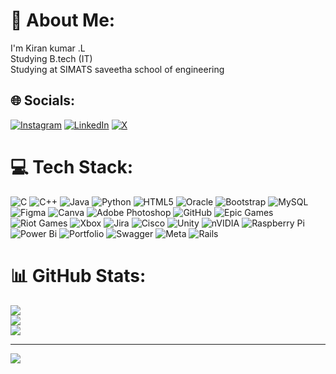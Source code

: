 # 💫 About Me:
I'm Kiran kumar .L<br>Studying B.tech (IT)<br>Studying at SIMATS saveetha school of engineering <br>


## 🌐 Socials:
[![Instagram](https://img.shields.io/badge/Instagram-%23E4405F.svg?logo=Instagram&logoColor=white)](https://instagram.com/https://www.instagram.com/_kixzn?igsh=MTY1d3hqNnFxMzUwNg==) [![LinkedIn](https://img.shields.io/badge/LinkedIn-%230077B5.svg?logo=linkedin&logoColor=white)](https://linkedin.com/in/https://www.linkedin.com/in/kiran-kumar-lingappan-140719345) [![X](https://img.shields.io/badge/X-black.svg?logo=X&logoColor=white)](https://x.com/https://x.com/Kiran440897?t=bwfnmJHahWUVIAOU4WEBVA&s=09) 

# 💻 Tech Stack:
![C](https://img.shields.io/badge/c-%2300599C.svg?style=for-the-badge&logo=c&logoColor=white) ![C++](https://img.shields.io/badge/c++-%2300599C.svg?style=for-the-badge&logo=c%2B%2B&logoColor=white) ![Java](https://img.shields.io/badge/java-%23ED8B00.svg?style=for-the-badge&logo=openjdk&logoColor=white) ![Python](https://img.shields.io/badge/python-3670A0?style=for-the-badge&logo=python&logoColor=ffdd54) ![HTML5](https://img.shields.io/badge/html5-%23E34F26.svg?style=for-the-badge&logo=html5&logoColor=white) ![Oracle](https://img.shields.io/badge/Oracle-F80000?style=for-the-badge&logo=oracle&logoColor=white) ![Bootstrap](https://img.shields.io/badge/bootstrap-%238511FA.svg?style=for-the-badge&logo=bootstrap&logoColor=white) ![MySQL](https://img.shields.io/badge/mysql-4479A1.svg?style=for-the-badge&logo=mysql&logoColor=white) ![Figma](https://img.shields.io/badge/figma-%23F24E1E.svg?style=for-the-badge&logo=figma&logoColor=white) ![Canva](https://img.shields.io/badge/Canva-%2300C4CC.svg?style=for-the-badge&logo=Canva&logoColor=white) ![Adobe Photoshop](https://img.shields.io/badge/adobe%20photoshop-%2331A8FF.svg?style=for-the-badge&logo=adobe%20photoshop&logoColor=white) ![GitHub](https://img.shields.io/badge/github-%23121011.svg?style=for-the-badge&logo=github&logoColor=white) ![Epic Games](https://img.shields.io/badge/epicgames-%23313131.svg?style=for-the-badge&logo=epicgames&logoColor=white) ![Riot Games](https://img.shields.io/badge/riotgames-D32936.svg?style=for-the-badge&logo=riotgames&logoColor=white) ![Xbox](https://img.shields.io/badge/xbox-%23107C10.svg?style=for-the-badge&logo=xbox&logoColor=white) ![Jira](https://img.shields.io/badge/jira-%230A0FFF.svg?style=for-the-badge&logo=jira&logoColor=white) ![Cisco](https://img.shields.io/badge/cisco-%23049fd9.svg?style=for-the-badge&logo=cisco&logoColor=black) ![Unity](https://img.shields.io/badge/unity-%23000000.svg?style=for-the-badge&logo=unity&logoColor=white) ![nVIDIA](https://img.shields.io/badge/nVIDIA-%2376B900.svg?style=for-the-badge&logo=nVIDIA&logoColor=white) ![Raspberry Pi](https://img.shields.io/badge/-Raspberry_Pi-C51A4A?style=for-the-badge&logo=Raspberry-Pi) ![Power Bi](https://img.shields.io/badge/power_bi-F2C811?style=for-the-badge&logo=powerbi&logoColor=black) ![Portfolio](https://img.shields.io/badge/Portfolio-%23000000.svg?style=for-the-badge&logo=firefox&logoColor=#FF7139) ![Swagger](https://img.shields.io/badge/-Swagger-%23Clojure?style=for-the-badge&logo=swagger&logoColor=white) ![Meta](https://img.shields.io/badge/Meta-%230467DF.svg?style=for-the-badge&logo=Meta&logoColor=white) ![Rails](https://img.shields.io/badge/rails-%23CC0000.svg?style=for-the-badge&logo=ruby-on-rails&logoColor=white)
# 📊 GitHub Stats:
![](https://github-readme-stats.vercel.app/api?username=lkirankumar78&theme=dark&hide_border=false&include_all_commits=true&count_private=false)<br/>
![](https://github-readme-streak-stats.herokuapp.com/?user=lkirankumar78&theme=dark&hide_border=false)<br/>
![](https://github-readme-stats.vercel.app/api/top-langs/?username=lkirankumar78&theme=dark&hide_border=false&include_all_commits=true&count_private=false&layout=compact)

---
[![](https://visitcount.itsvg.in/api?id=lkirankumar78&icon=0&color=0)](https://visitcount.itsvg.in)

<!-- Proudly created with GPRM ( https://gprm.itsvg.in ) -->
